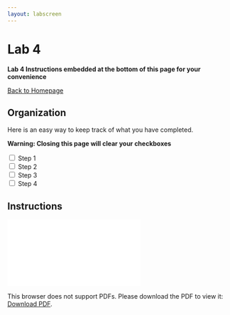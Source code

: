 ```yaml
---
layout: labscreen
---
```


# Lab 4
**Lab 4 Instructions embedded at the bottom of this page for your convenience**

[Back to Homepage](..)


## Organization
Here is an easy way to keep track of what you have completed.

**Warning: Closing this page will clear your checkboxes**

<input type="checkbox"> Step 1<br>
<input type="checkbox"> Step 2<br>
<input type="checkbox"> Step 3<br>
<input type="checkbox"> Step 4<br>

## Instructions
<object data="Lab4Instructions.pdf" type="application/pdf" width="100%" height="700px">
    <embed src="Lab4Instructions.pdf">
        <p>This browser does not support PDFs. Please download the PDF to view it: <a href="Lab4Instructions.pdf">Download PDF</a>.</p>
    </embed>
</object>



<!-- Credit goes to https://stackoverflow.com/users/2301402/suneel-kumar for the fallback link code --> 


